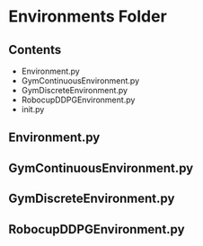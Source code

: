 # Environments Folder
## Contents
*   Environment.py
*   GymContinuousEnvironment.py
*   GymDiscreteEnvironment.py
*   RobocupDDPGEnvironment.py
*   init.py  

##  Environment.py

##  GymContinuousEnvironment.py

##  GymDiscreteEnvironment.py

##  RobocupDDPGEnvironment.py
